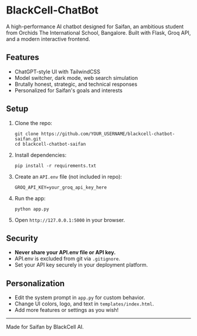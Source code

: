 # BlackCell-ChatBot

A high-performance AI chatbot designed for Saifan, an ambitious student from Orchids The International School, Bangalore. Built with Flask, Groq API, and a modern interactive frontend.

## Features
- ChatGPT-style UI with TailwindCSS
- Model switcher, dark mode, web search simulation
- Brutally honest, strategic, and technical responses
- Personalized for Saifan's goals and interests

## Setup
1. Clone the repo:
   ```
   git clone https://github.com/YOUR_USERNAME/blackcell-chatbot-saifan.git
   cd blackcell-chatbot-saifan
   ```
2. Install dependencies:
   ```
   pip install -r requirements.txt
   ```
3. Create an `API.env` file (not included in repo):
   ```
   GROQ_API_KEY=your_groq_api_key_here
   ```
4. Run the app:
   ```
   python app.py
   ```
5. Open `http://127.0.0.1:5000` in your browser.

## Security
- **Never share your API.env file or API key.**
- API.env is excluded from git via `.gitignore`.
- Set your API key securely in your deployment platform.

## Personalization
- Edit the system prompt in `app.py` for custom behavior.
- Change UI colors, logo, and text in `templates/index.html`.
- Add more features or settings as you wish!

---
Made for Saifan by BlackCell AI.
